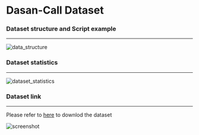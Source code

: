 # Dasan-Call Dataset

### Dataset structure and Script example

---

![data_structure](/Users/hoyoon/work/dasan/AICC_audio_dataset/img/data_structure.png)

### Dataset statistics

---

![dataset_statistics](/Users/hoyoon/work/dasan/AICC_audio_dataset/img/dataset_statistics.png)

### Dataset link

---

Please refer to [here](https://data.seoul.go.kr/etc/aiEduData.do) to downlod the dataset

![screenshot](/Users/hoyoon/work/dasan/AICC_audio_dataset/img/screenshot.png)
